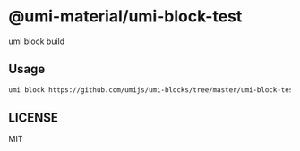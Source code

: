 # @umi-material/umi-block-test

umi block build

## Usage

```sh
umi block https://github.com/umijs/umi-blocks/tree/master/umi-block-test
```

## LICENSE

MIT

